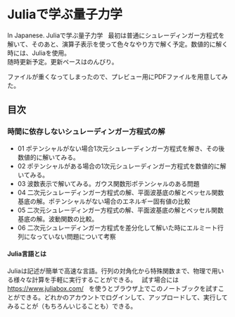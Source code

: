 # Juliaで学ぶ量子力学  
In Japanese. Juliaで学ぶ量子力学  
最初は普通にシュレーディンガー方程式を解いて、そのあと、演算子表示を使って色々なやり方で解く予定。数値的に解く時には、Juliaを使用。  
随時更新予定。更新ペースはのんびり。

ファイルが重くなってしまったので、プレビュー用にPDFファイルを用意してみた。

## 目次
### 時間に依存しないシュレーディンガー方程式の解
- 01 ポテンシャルがない場合1次元シュレーディンガー方程式を解き、その後数値的に解いてみる。
- 02 ポテンシャルがある場合の1次元シュレーディンガー方程式を数値的に解いてみる。
- 03 波数表示で解いてみる。ガウス関数形ポテンシャルのある問題
- 04 二次元シュレーディンガー方程式の解、平面波基底の解とベッセル関数基底の解。ポテンシャルがない場合のエネルギー固有値の比較
- 05 二次元シュレーディンガー方程式の解、平面波基底の解とベッセル関数基底の解。波動関数の比較。
- 06 二次元シュレーディンガー方程式を差分化して解いた時にエルミート行列になっていない問題について考察

#### Julia言語とは
Juliaは記述が簡単で高速な言語。行列の対角化から特殊関数まで、物理で用いる様々な計算を手軽に実行することができる。  
試す場合には  
https://www.juliabox.com/  
を使うとブラウザ上でこのノートブックを試すことができる。どれかのアカウントでログインして、アップロードして、実行してみることが（もちろんいじることも）できる。
